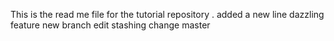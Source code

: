 This is the read me file for the tutorial repository .
added a new line
dazzling feature
new branch edit
stashing change master

